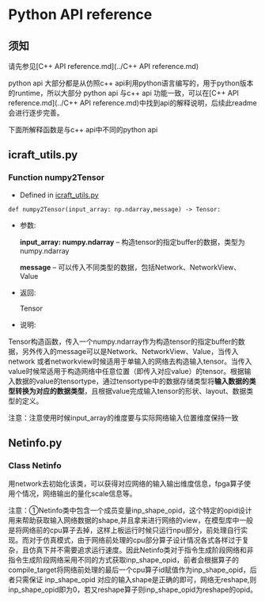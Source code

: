 # Python API reference

## 须知

请先参见[C++ API reference.md](../C++ API reference.md)

python api 大部分都是从仿照c++ api利用python语言编写的，用于python版本的runtime，所以大部分 python api 与c++ api 功能一致，可以在[C++ API reference.md](../C++ API reference.md)中找到api的解释说明，后续此readme会进行逐步完善。

下面所解释函数是与c++ api中不同的python api

## icraft_utils.py

### Function numpy2Tensor

- Defined in [icraft_utils.py](./icraft_utils.py)

`def numpy2Tensor(input_array: np.ndarray,message) -> Tensor:`

- 参数:

  **input_array: numpy.ndarray** – 构造tensor的指定buffer的数据，类型为numpy.ndarray

  **message** – 可以传入不同类型的数据，包括Network、NetworkView、Value

- 返回:

  Tensor

- 说明:

Tensor构造函数，传入一个numpy.ndarray作为构造tensor的指定buffer的数据，另外传入的message可以是Network、NetworkView、Value，当传入network 或者networkview时候适用于单输入的网络去构造输入tensor。当传入value时候常适用于构造网络中任意位置（即传入对应value）的tensor。根据输入数据的value的tensortype，通过tensortype中的数据存储类型将**输入数据的类型转换为对应的数据类型**，且根据value完成输入tensor的形状、layout、数据类型的定义。

注意：注意使用时候input_array的维度要与实际网络输入位置维度保持一致
## Netinfo.py

### Class Netinfo

用network去初始化该类，可以获得对应网络的输入输出维度信息，fpga算子使用个情况，网络输出的量化scale信息等。

注意：①Netinfo类中包含一个成员变量inp_shape_opid，这个特定的opid设计用来帮助获取输入网络数据的shape,并且拿来进行网络的view，在模型库中一般是将网络前的cpu算子去掉，这样上板运行时候只运行npu部分，前处理自行实现。而对于仿真模式，由于网络前处理的cpu部分算子设计情况各式各样过于复杂，且仿真下并不需要追求运行速度。因此Netinfo类对于指令生成阶段网络和非指令生成阶段网络采用不同的方式获取inp_shape_opid，前者会根据算子的compile_target将网络前处理的最后一个cpu算子id赋值作为inp_shape_opid，后者只需保证 inp_shape_opid 对应的输入shape是正确的即可，网络无reshape,则inp_shape_opid即为0，若又reshape算子则inp_shape_opid为reshape的opid。
